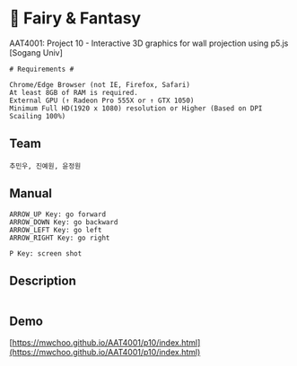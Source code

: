 # :crystal_ball: Fairy & Fantasy
AAT4001: Project 10 - Interactive 3D graphics for wall projection using p5.js [Sogang Univ]

```
# Requirements #

Chrome/Edge Browser (not IE, Firefox, Safari)
At least 8GB of RAM is required.
External GPU (↑ Radeon Pro 555X or ↑ GTX 1050)
Minimum Full HD(1920 x 1080) resolution or Higher (Based on DPI Scailing 100%)
```

## Team
```
추민우, 진예원, 윤정원
```

## Manual
```
ARROW_UP Key: go forward
ARROW_DOWN Key: go backward
ARROW_LEFT Key: go left
ARROW_RIGHT Key: go right

P Key: screen shot
```

## Description
```

```

## Demo
[https://mwchoo.github.io/AAT4001/p10/index.html](https://mwchoo.github.io/AAT4001/p10/index.html)
